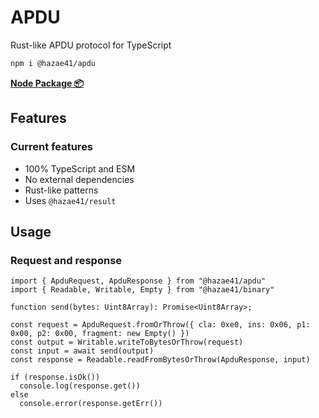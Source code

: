 # APDU

Rust-like APDU protocol for TypeScript

```bash
npm i @hazae41/apdu
```

[**Node Package 📦**](https://www.npmjs.com/package/@hazae41/apdu)

## Features

### Current features
- 100% TypeScript and ESM
- No external dependencies
- Rust-like patterns
- Uses `@hazae41/result`

## Usage

### Request and response

```tsx
import { ApduRequest, ApduResponse } from "@hazae41/apdu"
import { Readable, Writable, Empty } from "@hazae41/binary"

function send(bytes: Uint8Array): Promise<Uint8Array>;

const request = ApduRequest.fromOrThrow({ cla: 0xe0, ins: 0x06, p1: 0x00, p2: 0x00, fragment: new Empty() })
const output = Writable.writeToBytesOrThrow(request)
const input = await send(output)
const response = Readable.readFromBytesOrThrow(ApduResponse, input)

if (response.isOk())
  console.log(response.get())
else
  console.error(response.getErr())
```